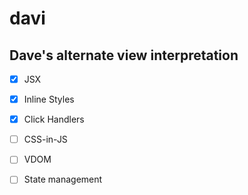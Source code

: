 # davi
## Dave's alternate view interpretation

- [x] JSX
- [x] Inline Styles
- [x] Click Handlers
- [ ] CSS-in-JS
- [ ] VDOM
- [ ] State management

